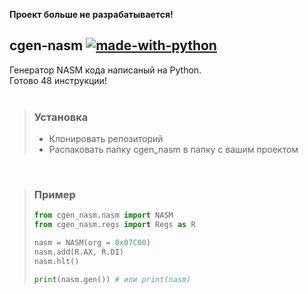 <b> Проект больше не разрабатывается! </b>

## cgen-nasm [![made-with-python](https://img.shields.io/badge/Made%20with-Python-1f425f.svg)](https://www.python.org/)
 Генератор NASM кода написаный на Python.<br>
 Готово 48 инструкции!<br>
 <br>

> ### Установка
> * Клонировать репозиторий
> * Распаковать папку cgen_nasm в папку с вашим проектом
<br>

> ### Пример
> ```python
> from cgen_nasm.nasm import NASM
> from cgen_nasm.regs import Regs as R
>
> nasm = NASM(org = 0x07C00)
> nasm.add(R.AX, R.DI)
> nasm.hlt()
>
> print(nasm.gen()) # или print(nasm)
> ```
